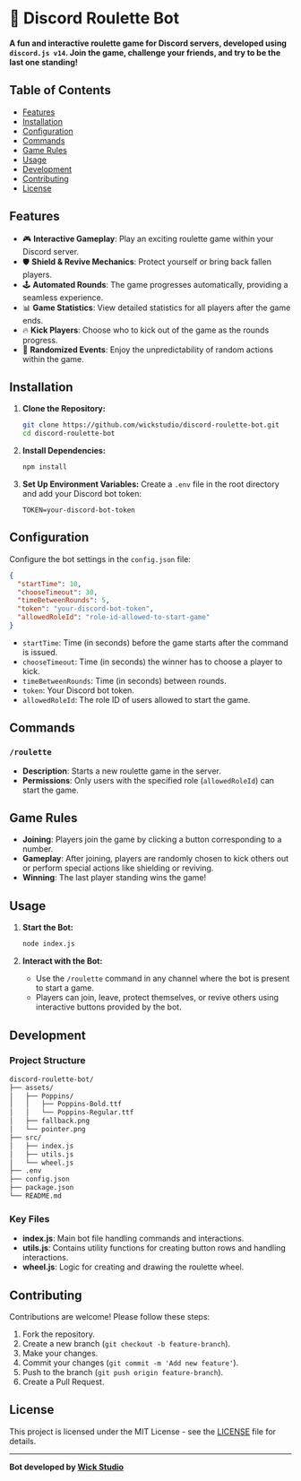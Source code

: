 # 🎰 Discord Roulette Bot

**A fun and interactive roulette game for Discord servers, developed using `discord.js v14`. Join the game, challenge your friends, and try to be the last one standing!**


## Table of Contents

- [Features](#features)
- [Installation](#installation)
- [Configuration](#configuration)
- [Commands](#commands)
- [Game Rules](#game-rules)
- [Usage](#usage)
- [Development](#development)
- [Contributing](#contributing)
- [License](#license)

## Features

- 🎮 **Interactive Gameplay**: Play an exciting roulette game within your Discord server.
- 🛡️ **Shield & Revive Mechanics**: Protect yourself or bring back fallen players.
- 🕹️ **Automated Rounds**: The game progresses automatically, providing a seamless experience.
- 📊 **Game Statistics**: View detailed statistics for all players after the game ends.
- 🔥 **Kick Players**: Choose who to kick out of the game as the rounds progress.
- 🎉 **Randomized Events**: Enjoy the unpredictability of random actions within the game.

## Installation

1. **Clone the Repository:**
   ```bash
   git clone https://github.com/wickstudio/discord-roulette-bot.git
   cd discord-roulette-bot
   ```

2. **Install Dependencies:**
   ```bash
   npm install
   ```

3. **Set Up Environment Variables:**
   Create a `.env` file in the root directory and add your Discord bot token:
   ```env
   TOKEN=your-discord-bot-token
   ```

## Configuration

Configure the bot settings in the `config.json` file:

```json
{
  "startTime": 10,
  "chooseTimeout": 30,
  "timeBetweenRounds": 5,
  "token": "your-discord-bot-token",
  "allowedRoleId": "role-id-allowed-to-start-game"
}
```

- `startTime`: Time (in seconds) before the game starts after the command is issued.
- `chooseTimeout`: Time (in seconds) the winner has to choose a player to kick.
- `timeBetweenRounds`: Time (in seconds) between rounds.
- `token`: Your Discord bot token.
- `allowedRoleId`: The role ID of users allowed to start the game.

## Commands

### `/roulette`

- **Description**: Starts a new roulette game in the server.
- **Permissions**: Only users with the specified role (`allowedRoleId`) can start the game.

## Game Rules

- **Joining**: Players join the game by clicking a button corresponding to a number.
- **Gameplay**: After joining, players are randomly chosen to kick others out or perform special actions like shielding or reviving.
- **Winning**: The last player standing wins the game!

## Usage

1. **Start the Bot:**
   ```bash
   node index.js
   ```

2. **Interact with the Bot:**
   - Use the `/roulette` command in any channel where the bot is present to start a game.
   - Players can join, leave, protect themselves, or revive others using interactive buttons provided by the bot.

## Development

### Project Structure

```bash
discord-roulette-bot/
├── assets/
│   ├── Poppins/
│   │   ├── Poppins-Bold.ttf
│   │   └── Poppins-Regular.ttf
│   ├── fallback.png
│   └── pointer.png
├── src/
│   ├── index.js
│   ├── utils.js
│   └── wheel.js
├── .env
├── config.json
├── package.json
└── README.md
```

### Key Files

- **index.js**: Main bot file handling commands and interactions.
- **utils.js**: Contains utility functions for creating button rows and handling interactions.
- **wheel.js**: Logic for creating and drawing the roulette wheel.

## Contributing

Contributions are welcome! Please follow these steps:

1. Fork the repository.
2. Create a new branch (`git checkout -b feature-branch`).
3. Make your changes.
4. Commit your changes (`git commit -m 'Add new feature'`).
5. Push to the branch (`git push origin feature-branch`).
6. Create a Pull Request.

## License

This project is licensed under the MIT License - see the [LICENSE](LICENSE) file for details.

---

**Bot developed by [Wick Studio](https://discord.gg/wicks)**
